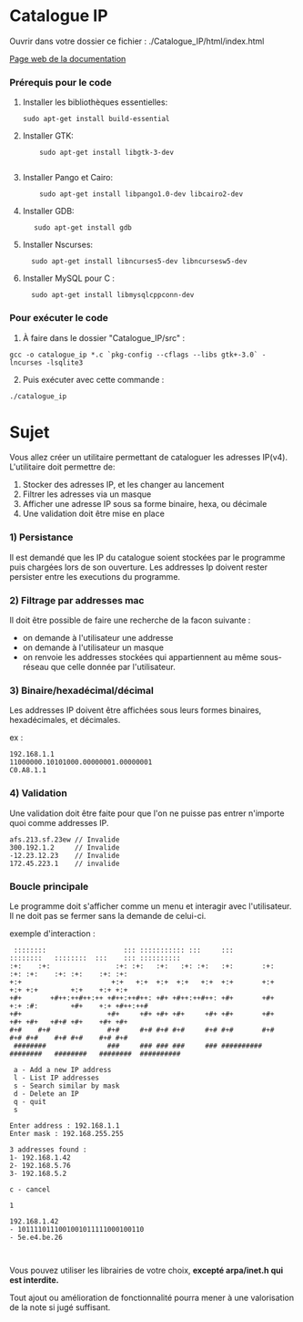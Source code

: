 # Catalogue IP

Ouvrir dans votre dossier ce fichier : ./Catalogue_IP/html/index.html

[Page web de la documentation](./Catalogue_IP/html/index.html)


### Prérequis pour le code 
 

1. Installer les bibliothèques essentielles:
    ```
    sudo apt-get install build-essential

    ```
2. Installer GTK:
    ```
        sudo apt-get install libgtk-3-dev
        
    ```
3. Installer Pango et Cairo:
    ```
        sudo apt-get install libpango1.0-dev libcairo2-dev
    ```
4. Installer GDB:
 ```
       sudo apt-get install gdb
 ```
5. Installer Nscurses:
   ```
     sudo apt-get install libncurses5-dev libncursesw5-dev
   ```
6. Installer MySQL pour C :
   ```
     sudo apt-get install libmysqlcppconn-dev
   ```
### Pour exécuter le code

1. À faire dans le dossier "Catalogue_IP/src" :
   
```
gcc -o catalogue_ip *.c `pkg-config --cflags --libs gtk+-3.0` -lncurses -lsqlite3
```

2. Puis exécuter avec cette commande : 
```
./catalogue_ip
```
# Sujet

Vous allez créer un utilitaire permettant de cataloguer les adresses IP(v4).
L'utilitaire doit permettre de:

1. Stocker des adresses IP, et les changer au lancement
2. Filtrer les adresses via un masque
3. Afficher une adresse IP sous sa forme binaire, hexa, ou décimale
4. Une validation doit être mise en place

### 1) Persistance

Il est demandé que les IP du catalogue soient stockées par le programme puis chargées lors de son ouverture.
Les addresses Ip doivent rester persister entre les executions du programme.

### 2) Filtrage par addresses mac

Il doit être possible de faire une recherche de la facon suivante :

- on demande à l'utilisateur une addresse
- on demande à l'utilisateur un masque
- on renvoie les addresses stockées qui appartiennent au même sous-réseau que celle donnée par l'utilisateur.

### 3) Binaire/hexadécimal/décimal

Les addresses IP doivent être affichées sous leurs formes binaires, hexadécimales, et décimales.

ex :

```
192.168.1.1
11000000.10101000.00000001.00000001
C0.A8.1.1
```

### 4) Validation

Une validation doit être faite pour que l'on ne puisse pas entrer n'importe quoi comme addresses IP.

```
afs.213.sf.23ew // Invalide
300.192.1.2     // Invalide
-12.23.12.23    // Invalide
172.45.223.1    // invalide
```

### Boucle principale

Le programme doit s'afficher comme un menu et interagir avec l'utilisateur.
Il ne doit pas se fermer sans la demande de celui-ci.

exemple d'interaction :

```
 ::::::::                   ::: ::::::::::: :::     :::        ::::::::   ::::::::  :::    ::: ::::::::::
:+:    :+:                :+: :+:   :+:   :+: :+:   :+:       :+:    :+: :+:    :+: :+:    :+: :+:
+:+                      +:+   +:+  +:+  +:+   +:+  +:+       +:+    +:+ +:+        +:+    +:+ +:+
+#+       +#++:++#++:++ +#++:++#++: +#+ +#++:++#++: +#+       +#+    +:+ :#:        +#+    +:+ +#++:++#
+#+                     +#+     +#+ +#+ +#+     +#+ +#+       +#+    +#+ +#+   +#+# +#+    +#+ +#+
#+#    #+#              #+#     #+# #+# #+#     #+# #+#       #+#    #+# #+#    #+# #+#    #+# #+#
 ########               ###     ### ### ###     ### ########## ########   ########   ########  ##########

 a - Add a new IP address
 l - List IP addresses
 s - Search similar by mask
 d - Delete an IP
 q - quit
 s

Enter address : 192.168.1.1
Enter mask : 192.168.255.255

3 addresses found :
1- 192.168.1.42
2- 192.168.5.76
3- 192.168.5.2

c - cancel

1

192.168.1.42
- 1011110111001001011111000100110
- 5e.e4.be.26



```

Vous pouvez utiliser les librairies de votre choix, **excepté arpa/inet.h qui est interdite.**

Tout ajout ou amélioration de fonctionnalité pourra mener à une valorisation de la note si jugé suffisant.

